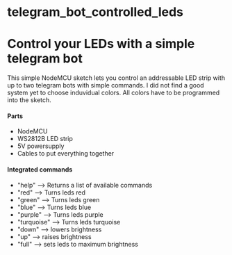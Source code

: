 # telegram_bot_controlled_leds
<h1>Control your LEDs with a simple telegram bot </h1>
  <p>This simple NodeMCU sketch lets you control an addressable LED strip with up to two telegram bots with simple commands. 
    I did not find a good system yet to choose induvidual colors. All colors have to be programmed into the sketch. </p>
  
  <h4>Parts</h4>
  <ul>
    <li>NodeMCU</li>
    <li>WS2812B LED strip</li>
    <li>5V powersupply</li>
    <li>Cables to put everything together</li>
  </ul>
  <h4> Integrated commands</h4>
  <ul>
  <li>"help" --> Returns a list of available commands</li>
  <li>"red" --> Turns leds red</li>
  <li>"green" --> Turns leds green</li>
  <li>"blue" --> Turns leds blue</li>
  <li>"purple" --> Turns leds purple</li>
  <li>"turquoise" --> Turns leds turquoise</li>
  <li>"down" --> lowers brightness</li>
  <li>"up" --> raises brightness</li>
  <li>"full" --> sets leds to maximum brightness </li>
  </ul>
  
